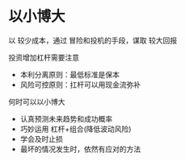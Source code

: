 # 以小博大

以 较少成本，通过 冒险和投机的手段，谋取 较大回报

投资增加杠杆需要注意

- 本利分离原则：最低标准是保本
- 风险可控原则：扛杆可以用现金流弥补

何时可以以小博大

- 认真预测未来趋势和成功概率
- 巧妙运用 杠杆+组合(降低波动风险)
- 学会及时止损
- 最坏的情况发生时，依然有应对的方法
